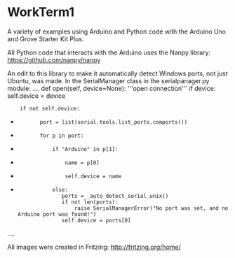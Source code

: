 # WorkTerm1
A variety of examples using Arduino and Python code with the Arduino Uno and Grove Starter Kit Plus. 


All Python code that interacts with the Arduino uses the Nanpy library:
https://github.com/nanpy/nanpy

An edit to this library to make it automatically detect Windows ports, not just Ubuntu, was made.
In the SerialManager class in the serialpanager.py module:
....
    def open(self, device=None):
        '''open connection'''
        if device:
            self.device = device

        if not self.device:
+            port = list(serial.tools.list_ports.comports())
+            for p in port:
+                if "Arduino" in p[1]:
+                    name = p[0]
+                    self.device = name
+                else:
                    ports = _auto_detect_serial_unix()
                    if not len(ports):
                        raise SerialManagerError("No port was set, and no Arduino port was found!")
                    self.device = ports[0]
....



All images were created in Fritzing: http://fritzing.org/home/
